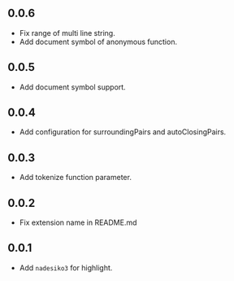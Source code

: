 ## 0.0.6
- Fix range of multi line string.
- Add document symbol of anonymous function.

## 0.0.5
- Add document symbol support. 

## 0.0.4
- Add configuration for surroundingPairs and autoClosingPairs.

## 0.0.3
- Add tokenize function parameter.

## 0.0.2
- Fix extension name in README.md

## 0.0.1
- Add `nadesiko3` for highlight.
